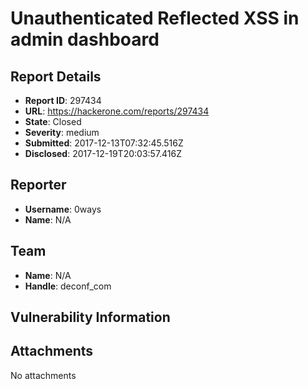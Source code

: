 # Unauthenticated Reflected XSS in admin dashboard

## Report Details
- **Report ID**: 297434
- **URL**: https://hackerone.com/reports/297434
- **State**: Closed
- **Severity**: medium
- **Submitted**: 2017-12-13T07:32:45.516Z
- **Disclosed**: 2017-12-19T20:03:57.416Z

## Reporter
- **Username**: 0ways
- **Name**: N/A

## Team
- **Name**: N/A
- **Handle**: deconf_com

## Vulnerability Information


## Attachments
No attachments

